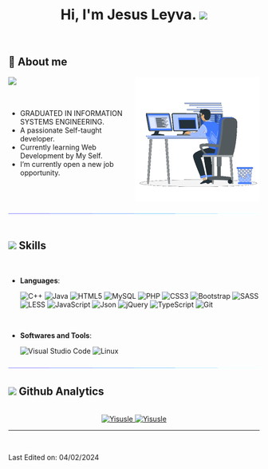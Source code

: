 ###
<h1 align="center"><b>Hi, I'm Jesus Leyva. </b><img src="https://media.giphy.com/media/hvRJCLFzcasrR4ia7z/giphy.gif" width="35"></h1>

<br>

	
## 💫 **About me**

<picture> <img align="right" src="https://github.com/Yisusle/Yisusle/blob/main/img/imgDerecha.gif" width = 250px>
<img src="https://manciniworldwide.com/wp-content/uploads/2019/02/invisible-png.png" width = 24%></picture>

<br>



<div align= "left" clear= both>
  
 - GRADUATED IN INFORMATION SYSTEMS ENGINEERING.
 - A passionate Self-taught developer.
 - Currently learning Web Development by My Self.
 - I’m currently open a new job opportunity.
   
</div>


<br><br>

<img src="https://github.com/Yisusle/Yisusle/blob/main/img/lineagif.gif"><br><br>

## <img src="https://media2.giphy.com/media/QssGEmpkyEOhBCb7e1/giphy.gif?cid=ecf05e47a0n3gi1bfqntqmob8g9aid1oyj2wr3ds3mg700bl&rid=giphy.gif" width ="25"><b> Skills</b>
<br>

<p align="center">

- **Languages**:
    
    
    ![C++](https://img.shields.io/badge/C++%20-%2300599C.svg?style=for-the-badge&logo=c%2B%2B&logoColor=white)
    ![Java](https://img.shields.io/badge/java-%23ED8B00.svg?style=for-the-badge&logo=openjdk&logoColor=white)
    ![HTML5](https://img.shields.io/badge/HTML5%20-%23E34F26.svg?style=for-the-badge&logo=html5&logoColor=white)
    ![MySQL](https://img.shields.io/badge/mysql-%2300f.svg?style=for-the-badge&logo=mysql&logoColor=white)
    ![PHP](https://img.shields.io/badge/php-%23777BB4.svg?style=for-the-badge&logo=php&logoColor=white)
    ![CSS3](https://img.shields.io/badge/CSS%20-%231572B6.svg?style=for-the-badge&logo=css3&logoColor=white)
    ![Bootstrap](https://img.shields.io/badge/bootstrap-%23563D7C.svg?style=for-the-badge&logo=bootstrap&logoColor=white)
    ![SASS](https://img.shields.io/badge/SASS-hotpink.svg?style=for-the-badge&logo=SASS&logoColor=white)
    ![LESS](https://img.shields.io/badge/less-2B4C80?style=for-the-badge&logo=less&logoColor=white)
    ![JavaScript](https://img.shields.io/badge/JavaScript%20-%23F7DF1E.svg?style=for-the-badge&logo=javascript&logoColor=black)
    ![Json](https://img.shields.io/badge/Json-black?style=for-the-badge&logo=JSON%20web%20tokens)
    ![jQuery](https://img.shields.io/badge/jquery-%230769AD.svg?style=for-the-badge&logo=jquery&logoColor=white)
    ![TypeScript](https://img.shields.io/badge/typescript-%23007ACC.svg?style=for-the-badge&logo=typescript&logoColor=white)
    ![Git](https://img.shields.io/badge/git-%23F05033.svg?style=for-the-badge&logo=git&logoColor=white)
<br>

- **Softwares and Tools**:

    ![Visual Studio Code](https://img.shields.io/badge/Visual%20Studio%20Code-0078d7.svg?style=for-the-badge&logo=visual-studio-code&logoColor=white)
    ![Linux](https://img.shields.io/badge/Linux-FCC624?style=for-the-badge&logo=linux&logoColor=black) 


</p>
<img src="https://github.com/Yisusle/Yisusle/blob/main/img/lineagif.gif">

## <img src="https://media.giphy.com/media/iY8CRBdQXODJSCERIr/giphy.gif" width="35"><b> Github Analytics </b>
<br>

<div align="center">

<a href="https://github.com/Yisusle/">
  <img src="https://github-readme-stats-eight-theta.vercel.app/api?username=Yisusle&theme=algolia&show_icons=true&include_all_commits=true&count_private=true" height="180em" alt="Yisusle"/>
  <img src="https://github-readme-stats-eight-theta.vercel.app/api/top-langs/?username=Yisusle&layout=compact&langs_count=8&theme=algolia" height="180em" alt="Yisusle"/>
</a>
</div>

---

<br>

Last Edited on: 04/02/2024

<!--
**Yisusle/Yisusle** is a ✨ _special_ ✨ repository because its `README.md` (this file) appears on your GitHub profile.

Here are some ideas to get you started:

- 🔭 I’m currently working on ...
- 🌱 I’m currently learning ...
- 👯 I’m looking to collaborate on ...
- 🤔 I’m looking for help with ...
- 💬 Ask me about ...
- 📫 How to reach me: ...
- 😄 Pronouns: ...
- ⚡ Fun fact: ...
-->

